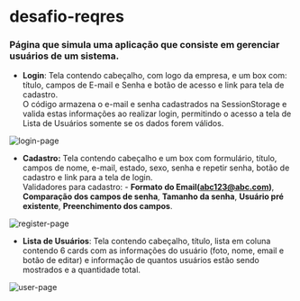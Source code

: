 # desafio-reqres

<h3> Página que simula uma aplicação que consiste em gerenciar usuários de um sistema. </h3>

- **Login**: Tela contendo cabeçalho, com logo da empresa, e um box com: título, campos de E-mail e Senha e botão de acesso e link para tela de cadastro. 
<br> O código armazena o e-mail e senha cadastrados na SessionStorage e valida estas informações ao realizar login, permitindo o acesso a tela de Lista de Usuários somente se os dados forem válidos.

![login-page](https://user-images.githubusercontent.com/87200550/214335391-eb282c3e-8178-4b52-b81e-c5378ca3be9e.png)
<br>

- **Cadastro:** Tela contendo cabeçalho e um box com formulário, título, campos de nome, e-mail, estado, sexo, senha e repetir senha, botão de cadastro e link para a tela de login.
<br> Validadores para cadastro: - **Formato do Email(abc123@abc.com)**, **Comparação dos campos de senha**, **Tamanho da senha**, **Usuário pré existente**, **Preenchimento dos campos**.


![register-page](https://user-images.githubusercontent.com/87200550/214335553-20343140-ef8f-453f-b0f1-a0314085669a.png)
<br>

- **Lista de Usuários**: Tela contendo cabeçalho, título, lista em coluna contendo 6 cards com as informações do usuário (foto, nome, email e botão de editar) e informação de quantos usuários estão sendo mostrados e a quantidade total.

![user-page](https://user-images.githubusercontent.com/87200550/214335905-852f2376-7bff-4dd7-89e3-94c48007aeba.png)
<br>

